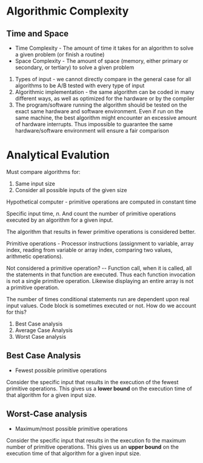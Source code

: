 # Algorithmic Complexity

## Time and Space
- Time Complexity - The amount of time it takes for an algorithm to solve a given problem (or finish a routine)
- Space Complexity - The amount of space (memory, either primary or secondary, or tertiary) to solve a given problem

1) Types of input - we cannot directly compare in the general case for all algorithms to be A/B tested with every type of input
2) Algorithmic implementation - the same algorithm can be coded in many different ways, as well as optimized for the hardware or by the compiler
3) The program/software running the algorithm should be tested on the exact same hardware and software environment. Even if run on the same machine, the best algorithm might encounter an excessive amount of hardware interrupts. Thus impossible to guarantee the same hardware/software environment will ensure a fair comparison

# Analytical Evalution

 Must compare algorithms for:
1) Same input size
2) Consider all possible inputs of the given size

Hypothetical computer - primitive operations are computed in constant time

Specific input time, *n*. And count the number of primitive operations executed by an algorithm for a given input.

The algorithm that results in fewer primitive operations is considered better.

Primitive operations - Processor instructions (assignment to variable, array index, reading from variable or array index, comparing two values, arithmetic operations).

Not considered a primitive operation? -- Function call, when it is called, all the statements in that function are executed. Thus each function invocation is not a single primitive operation. 
Likewise displaying an entire array is not a primitive operation.

The number of times conditional statements run are dependent upon real input values. Code block is sometimes executed or not. How do we account for this?
1) Best Case analysis
2) Average Case Analysis
3) Worst Case analysis

##  Best Case Analysis
- Fewest possible primitive operations

Consider the specific input that results in the execution of the fewest primitive operations. This gives us a **lower bound** on the execution time of that algorithm for a given input size.

## Worst-Case analysis
- Maximum/most possible primitive operations

Consider the specific input that results in the execution fo the maximum number of primitive operations. This gives us an **upper bound** on the execution time of that algorithm for a given input size.



